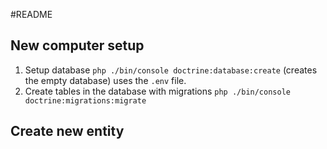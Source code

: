#README

## New computer setup
1. Setup database `php ./bin/console doctrine:database:create` (creates the empty database) uses the `.env` file.
2. Create tables in the database with migrations `php ./bin/console doctrine:migrations:migrate`

## Create new entity



